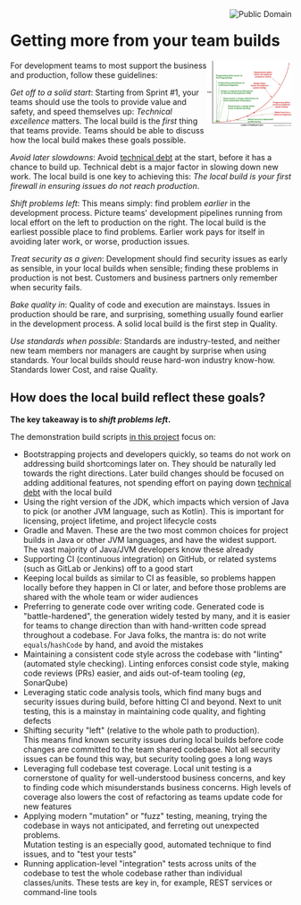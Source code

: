 <a href="LICENSE.md">
<img src="https://unlicense.org/pd-icon.png" alt="Public Domain"
align="right"/>
</a>

# Getting more from your team builds

<a
href="https://flowdays.net/de/blog-de/2016/2/23/the-rfp-is-dead-meet-the-lean-proposal-canvas"
title="Der RFP ist tot: Hallo Lean-Agile Evaluation &mdash; flowdays - Die
agile Genossenschaft">
<img src="./images/bug-costs.jpg"
alt="Der RFP ist tot: Hallo Lean-Agile Evaluation &mdash; flowdays - Die agile
Genossenschaft"
align="right" width="30%" height="auto"/>
</a>

For development teams to most support the business and production, follow
these guidelines:

_Get off to a solid start_: Starting from Sprint #1, your teams should use the
tools to provide value and safety, and speed themselves up: _Technical
excellence_ matters. The local build is the _first_ thing that teams provide.
Teams should be able to discuss how the local build makes these goals
possible.

_Avoid later slowdowns_: Avoid
[technical debt](https://www.martinfowler.com/bliki/TechnicalDebt.html)
at the start, before it has a chance to build up. Technical debt is a major
factor in slowing down new work. The local build is one key to achieving
this: _The local build is your first firewall in ensuring issues do not reach
production_.

_Shift problems left_:  This means simply: find problem _earlier_ in the
development process. Picture teams' development pipelines running from local
effort on the left to production on the right. The local build is the earliest
possible place to find problems. Earlier work pays for itself in avoiding
later work, or worse, production issues.

_Treat security as a given_: Development should find security issues as early
as sensible, in your local builds when sensible; finding these problems in
production is not best. Customers and business partners only remember when
security fails.

_Bake quality in_: Quality of code and execution are mainstays. Issues in
production should be rare, and surprising, something usually found earlier in
the development process. A solid local build is the first step in Quality.

_Use standards when possible_: Standards are industry-tested, and neither new
team members nor managers are caught by surprise when using standards. Your
local builds should reuse hard-won industry know-how. Standards lower Cost,
and raise Quality.

## How does the local build reflect these goals?

**The key takeaway is to _shift problems left_.**

The demonstration build scripts
[in this project](https://github.com/binkley/modern-java-practices) focus on:

* Bootstrapping projects and developers quickly, so teams do not work on
  addressing build shortcomings later on. They should be naturally led towards
  the right directions. Later build changes should be focused on adding
  additional features, not spending effort on paying down
  [technical debt](https://www.martinfowler.com/bliki/TechnicalDebt.html)
  with the local build
* Using the right version of the JDK, which impacts which version of Java to
  pick (or another JVM language, such as Kotlin). This is important for
  licensing, project lifetime, and project lifecycle costs
* Gradle and Maven. These are the two most common choices for project builds
  in Java or other JVM languages, and have the widest support. The vast
  majority of Java/JVM developers know these already
* Supporting CI (continuous integration) on GitHub, or related systems (such
  as GitLab or Jenkins) off to a good start
* Keeping local builds as similar to CI as feasible, so problems happen
  locally before they happen in CI or later, and before those problems are
  shared with the whole team or wider audiences
* Preferring to generate code over writing code. Generated code is
  "battle-hardened", the generation widely tested by many, and it is easier
  for teams to change direction than with hand-written code spread throughout
  a codebase. For Java folks, the mantra is: do not write
  `equals`/`hashCode` by hand, and avoid the mistakes
* Maintaining a consistent code style across the codebase with "linting"
  (automated style checking). Linting enforces consist code style, making code
  reviews (PRs) easier, and aids out-of-team tooling (_eg_, SonarQube)
* Leveraging static code analysis tools, which find many bugs and security
  issues during build, before hitting CI and beyond. Next to unit testing,
  this is a mainstay in maintaining code quality, and fighting defects
* Shifting security "left" (relative to the whole path to production).  
  This means find known security issues during local builds before code
  changes are committed to the team shared codebase. Not all security issues
  can be found this way, but security tooling goes a long ways
* Leveraging full codebase test coverage. Local unit testing is a cornerstone
  of quality for well-understood business concerns, and key to finding code
  which misunderstands business concerns. High levels of coverage also lowers
  the cost of refactoring as teams update code for new features
* Applying modern "mutation" or "fuzz" testing, meaning, trying the codebase
  in ways not anticipated, and ferreting out unexpected problems.  
  Mutation testing is an especially good, automated technique to find issues,
  and to "test your tests"
* Running application-level "integration" tests across units of the codebase
  to test the whole codebase rather than individual classes/units. These tests
  are key in, for example, REST services or command-line tools
